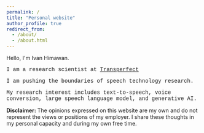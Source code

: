 ```yaml
---
permalink: /
title: "Personal website"
author_profile: true
redirect_from: 
  - /about/
  - /about.html
---
```


<p>Hello, I'm Ivan Himawan.</p>

<p style="font-family:'Courier New'">I am a research scientist at <a href="https://www.transperfect.com/">Transperfect</a></p>
<p style="font-family:'Courier New'">I am pushing the boundaries of speech technology research.</p>
<p style="font-family:'Courier New'">My research interest includes text-to-speech, voice conversion, large speech language model, and generative AI.</p>

<p><b>Disclaimer: </b>The opinions expressed on this website are my own and do not represent the views or positions of my employer. I share these thoughts in my personal capacity and during my own free time.</p>

